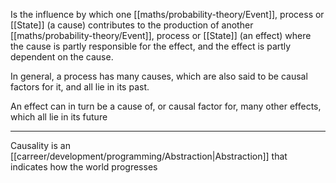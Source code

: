 Is the influence by which one [[maths/probability-theory/Event]], process or [[State]] (a cause) contributes to the production of another [[maths/probability-theory/Event]], process or [[State]] (an effect) where the cause is partly responsible for the effect, and the effect is partly dependent on the cause.

In general, a process has many causes, which are also said to be causal factors for it, and all lie in its past.

An effect can in turn be a cause of, or causal factor for, many other effects, which all lie in its future

---

Causality is an [[carreer/development/programming/Abstraction|Abstraction]] that indicates how the world progresses
